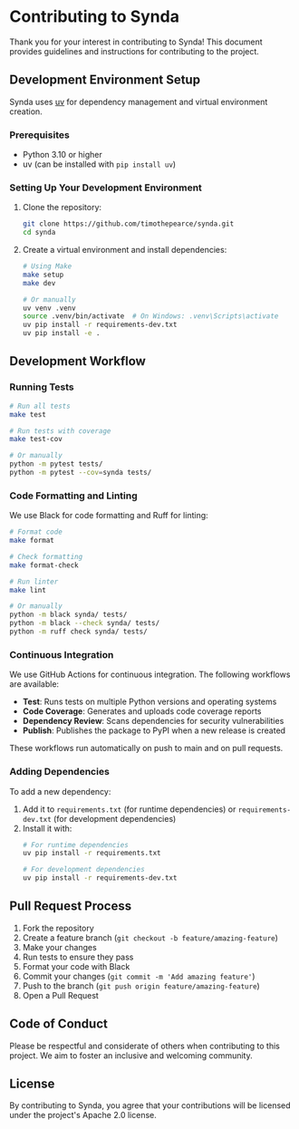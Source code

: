 # Contributing to Synda

Thank you for your interest in contributing to Synda! This document provides guidelines and instructions for contributing to the project.

## Development Environment Setup

Synda uses [uv](https://github.com/astral-sh/uv) for dependency management and virtual environment creation.

### Prerequisites

- Python 3.10 or higher
- uv (can be installed with `pip install uv`)

### Setting Up Your Development Environment

1. Clone the repository:
   ```bash
   git clone https://github.com/timothepearce/synda.git
   cd synda
   ```

2. Create a virtual environment and install dependencies:
   ```bash
   # Using Make
   make setup
   make dev
   
   # Or manually
   uv venv .venv
   source .venv/bin/activate  # On Windows: .venv\Scripts\activate
   uv pip install -r requirements-dev.txt
   uv pip install -e .
   ```

## Development Workflow

### Running Tests

```bash
# Run all tests
make test

# Run tests with coverage
make test-cov

# Or manually
python -m pytest tests/
python -m pytest --cov=synda tests/
```

### Code Formatting and Linting

We use Black for code formatting and Ruff for linting:

```bash
# Format code
make format

# Check formatting
make format-check

# Run linter
make lint

# Or manually
python -m black synda/ tests/
python -m black --check synda/ tests/
python -m ruff check synda/ tests/
```

### Continuous Integration

We use GitHub Actions for continuous integration. The following workflows are available:

- **Test**: Runs tests on multiple Python versions and operating systems
- **Code Coverage**: Generates and uploads code coverage reports
- **Dependency Review**: Scans dependencies for security vulnerabilities
- **Publish**: Publishes the package to PyPI when a new release is created

These workflows run automatically on push to main and on pull requests.

### Adding Dependencies

To add a new dependency:

1. Add it to `requirements.txt` (for runtime dependencies) or `requirements-dev.txt` (for development dependencies)
2. Install it with:
   ```bash
   # For runtime dependencies
   uv pip install -r requirements.txt
   
   # For development dependencies
   uv pip install -r requirements-dev.txt
   ```

## Pull Request Process

1. Fork the repository
2. Create a feature branch (`git checkout -b feature/amazing-feature`)
3. Make your changes
4. Run tests to ensure they pass
5. Format your code with Black
6. Commit your changes (`git commit -m 'Add amazing feature'`)
7. Push to the branch (`git push origin feature/amazing-feature`)
8. Open a Pull Request

## Code of Conduct

Please be respectful and considerate of others when contributing to this project. We aim to foster an inclusive and welcoming community.

## License

By contributing to Synda, you agree that your contributions will be licensed under the project's Apache 2.0 license.